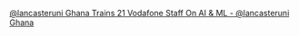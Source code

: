 [@lancasteruni Ghana Trains 21 Vodafone Staff On AI & ML - @lancasteruni Ghana](https://qi.tc/qi/112485)